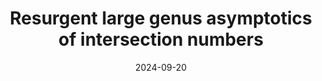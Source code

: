 ---
title: "Resurgent large genus asymptotics of intersection numbers"
collection: talks
category: seminars
event: "Geometry and Mathematical Physics seminar"
venue: "USTC, CN"
date: 2024-09-20
slides: "/files/talks/2024-09-20.pdf"
---